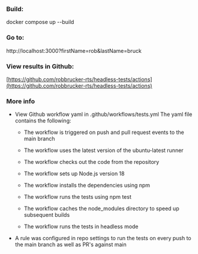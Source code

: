 ### Build: 
docker compose up --build

### Go to: 
http://localhost:3000?firstName=rob&lastName=bruck

### View results in Github: 
[https://github.com/robbrucker-rts/headless-tests/actions](https://github.com/robbrucker-rts/headless-tests/actions)

### More info
- View Github workflow yaml in .github/workflows/tests.yml
The yaml file contains the following:
  - The workflow is triggered on push and pull request events to the main branch
  - The workflow uses the latest version of the ubuntu-latest runner
  - The workflow checks out the code from the repository
  - The workflow sets up Node.js version 18
  - The workflow installs the dependencies using npm
  - The workflow runs the tests using npm test
  - The workflow caches the node_modules directory to speed up subsequent builds

  - The workflow runs the tests in headless mode

- A rule was configured in repo settings to run the tests on every push to the main branch as well as PR's against main

